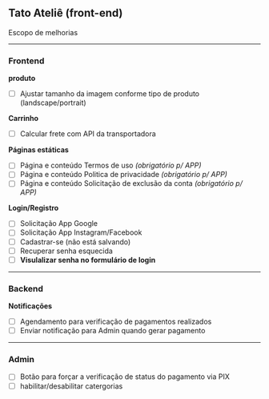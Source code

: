 ## Tato Ateliê (front-end)
Escopo de melhorias

---

### Frontend

**produto**
- [ ] Ajustar tamanho da imagem conforme tipo de produto (landscape/portrait)

**Carrinho**
- [ ] Calcular frete com API da transportadora

**Páginas estáticas**
- [ ] Página e conteúdo Termos de uso *(obrigatório p/ APP)*
- [ ] Página e conteúdo Politica de privacidade *(obrigatório p/ APP)*
- [ ] Página e conteúdo Solicitação de exclusão da conta *(obrigatório p/ APP)*

**Login/Registro**
- [ ] Solicitação App Google
- [ ] Solicitação App Instagram/Facebook
- [ ] Cadastrar-se (não está salvando)
- [ ] Recuperar senha esquecida
- [ ] **Visulalizar senha no formulário de login**

---

### Backend

**Notificações**
- [ ] Agendamento para verificação de pagamentos realizados
- [ ] Enviar notificação para Admin quando gerar pagamento

---

### Admin
- [ ] Botão para forçar a verificação de status do pagamento via PIX
- [ ] habilitar/desabilitar catergorias
